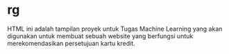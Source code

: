 # rg
HTML ini adalah tampilan proyek untuk Tugas Machine Learning yang akan digunakan untuk membuat sebuah website yang berfungsi untuk merekomendasikan persetujuan kartu kredit.
